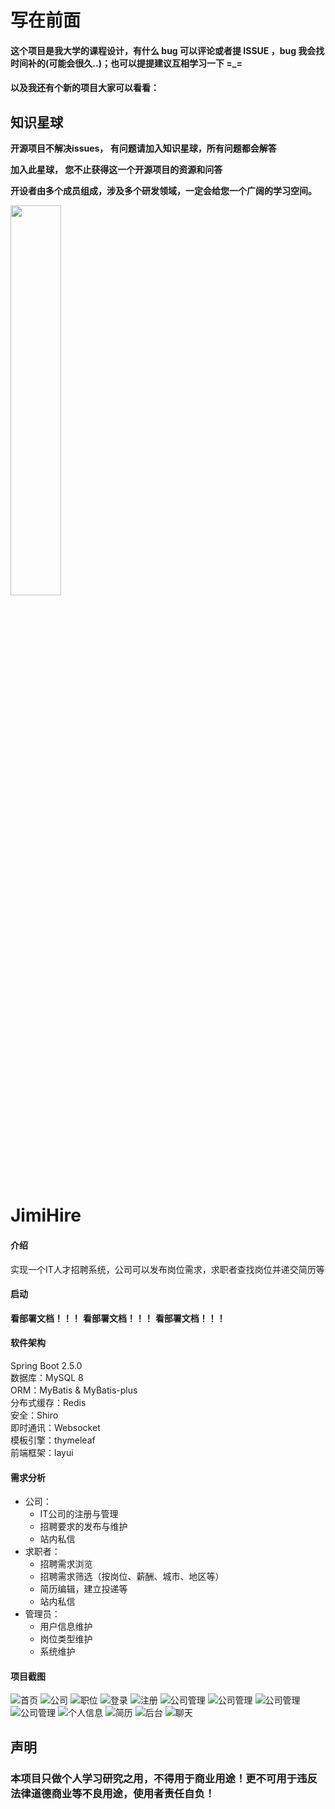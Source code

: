 # 写在前面

#### 这个项目是我大学的课程设计，有什么 bug 可以评论或者提 ISSUE ，bug 我会找时间补的(可能会很久..)；也可以提提建议互相学习一下 =_=
#### 以及我还有个新的项目大家可以看看：


## 知识星球
**开源项目不解决issues， 有问题请加入知识星球，所有问题都会解答**

**加入此星球， 您不止获得这一个开源项目的资源和问答**

**开设者由多个成员组成，涉及多个研发领域，一定会给您一个广阔的学习空间。**

<img  src="https://github.com/Richard0403/dy-auto/assets/14147304/a0ad00a5-f2f5-4ae8-93ce-9622374dbd2a" width="40%" />


# JimiHire

#### 介绍
实现一个IT人才招聘系统，公司可以发布岗位需求，求职者查找岗位并递交简历等


#### 启动

**看部署文档！！！**
**看部署文档！！！**
**看部署文档！！！**

#### 软件架构
Spring Boot 2.5.0  
数据库：MySQL 8  
ORM：MyBatis & MyBatis-plus  
分布式缓存：Redis  
安全：Shiro  
即时通讯：Websocket  
模板引擎：thymeleaf  
前端框架：layui  

#### 需求分析
+ 公司：
    + IT公司的注册与管理
    + 招聘要求的发布与维护
    + 站内私信
+ 求职者：
    + 招聘需求浏览
    + 招聘需求筛选（按岗位、薪酬、城市、地区等）
    + 简历编辑，建立投递等
    + 站内私信
+ 管理员：
    + 用户信息维护
    + 岗位类型维护
    + 系统维护

#### 项目截图

![首页](https://gitee.com/iurac/picgo/raw/master/img/20210830183419.png)
![公司](https://gitee.com/iurac/picgo/raw/master/img/20210830183418.png)
![职位](https://gitee.com/iurac/picgo/raw/master/img/20210830183411.png)
![登录](https://gitee.com/iurac/picgo/raw/master/img/20210830183415.png)
![注册](https://gitee.com/iurac/picgo/raw/master/img/20210830183413.png)
![公司管理](https://gitee.com/iurac/picgo/raw/master/img/20210830183414.png)
![公司管理](https://gitee.com/iurac/picgo/raw/master/img/20210830183416.png)
![公司管理](https://gitee.com/iurac/picgo/raw/master/img/20210830183410.png)
![公司管理](https://gitee.com/iurac/picgo/raw/master/img/20210830183412.png)
![个人信息](https://gitee.com/iurac/picgo/raw/master/img/20210830183417.png)
![简历](https://gitee.com/iurac/picgo/raw/master/img/20210830183408.png)
![后台](https://gitee.com/iurac/picgo/raw/master/img/20210830183407.png)
![聊天](https://gitee.com/iurac/picgo/raw/master/img/20210830183409.png)

## 声明
<h3>本项目只做个人学习研究之用，不得用于商业用途！更不可用于违反法律道德商业等不良用途，使用者责任自负！</h3>

